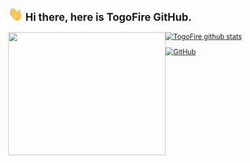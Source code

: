 <h2><img src="https://raw.githubusercontent.com/ABSphreak/ABSphreak/master/gifs/Hi.gif" width="30px"> Hi there, here is TogoFire GitHub.</h2>

<img align='left' src='https://64.media.tumblr.com/cd63b535165b335011df836953712372/07cca6b2fc835dbe-6d/s640x960/dcf58e70f52218a4daa3e998326df870d6c66f07.gif' width='320' height='250'>

[![TogoFire github stats](https://github-readme-stats.vercel.app/api?username=togofire)](https://github.com/togofire)

[![GitHub](https://img.shields.io/badge/dynamic/json?logo=github&label=GitHub+Followers&labelColor=282c34&color=181717&query=%24.data.totalSubs&url=https%3A%2F%2Fapi.spencerwoo.com%2Fsubstats%2F%3Fsource%3Dgithub%26queryKey%3Dtogofire&longCache=true)](https://github.com/togofire)
